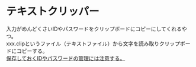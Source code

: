# テキストクリッパー
入力がめんどくさいIDやパスワードをクリップボードにコピーにしてくれるやつ。<br>
xxx.clipというファイル（テキストファイル）から文字を読み取りクリップボードにコピーする。<br>
<u>保存しておくIDやパスワードの管理には注意する。</u>
